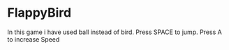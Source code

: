# FlappyBird
In this game i have used ball instead of bird.
Press SPACE to jump.
Press A to increase Speed
